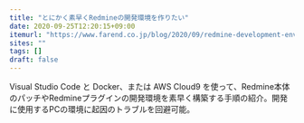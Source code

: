 ```yaml
---
title: "とにかく素早くRedmineの開発環境を作りたい"
date: 2020-09-25T12:20:15+09:00
itemurl: "https://www.farend.co.jp/blog/2020/09/redmine-development-environment/"
sites: ""
tags: []
draft: false
---
```


Visual Studio Code と Docker、または AWS Cloud9 を使って、Redmine本体のパッチやRedmineプラグインの開発環境を素早く構築する手順の紹介。開発に使用するPCの環境に起因のトラブルを回避可能。
